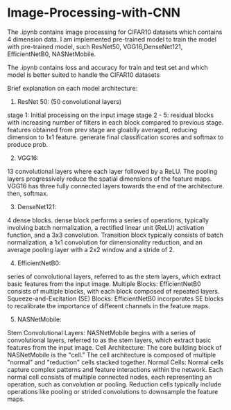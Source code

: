 # Image-Processing-with-CNN
The .ipynb contains image processing for CIFAR10 datasets which contains 4 dimension data.
I am implemented pre-trained model to train the model with pre-trained model, such ResNet50, VGG16,DenseNet121, EfficientNetB0, NASNetMobile.

The .ipynb contains loss and accuracy for train and test set and which model is better suited to handle the CIFAR10 datasets

Brief explanation on each model architecture:
1. ResNet 50: (50 convolutional layers)

stage 1: Initial processing on the input image
stage 2 - 5: residual blocks with increasing number of filters in each block compared to previous stage. features obtained from prev stage are gloablly averaged, reducing dimension to 1x1 feature. generate final classification scores and softmax to produce prob. 

2. VGG16:

13 convolutional layers where each layer followed by a ReLU. The pooling layers progressively reduce the spatial dimensions of the feature maps. VGG16 has three fully connected layers towards the end of the architecture. then, softmax.

3. DenseNet121:

4 dense blocks. dense block performs a series of operations, typically involving batch normalization, a rectified linear unit (ReLU) activation function, and a 3x3 convolution. Transition block typically consists of batch normalization, a 1x1 convolution for dimensionality reduction, and an average pooling layer with a 2x2 window and a stride of 2.

4. EfficientNetB0:

series of convolutional layers, referred to as the stem layers, which extract basic features from the input image.
Multiple Blocks: EfficientNetB0 consists of multiple blocks, with each block composed of repeated layers.
Squeeze-and-Excitation (SE) Blocks: EfficientNetB0 incorporates SE blocks to recalibrate the importance of different channels in the feature maps.

5. NASNetMobile:

Stem Convolutional Layers: NASNetMobile begins with a series of convolutional layers, referred to as the stem layers, which extract basic features from the input image.
Cell Architecture: The core building block of NASNetMobile is the "cell." The cell architecture is composed of multiple "normal" and "reduction" cells stacked together.
Normal Cells: Normal cells capture complex patterns and feature interactions within the network.
Each normal cell consists of multiple connected nodes, each representing an operation, such as convolution or pooling.
Reduction cells typically include operations like pooling or strided convolutions to downsample the feature maps.
